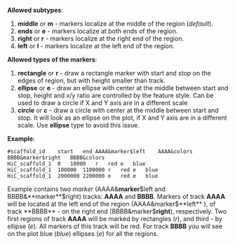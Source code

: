**Allowed subtypes**:
1. **middle** or **m** - markers localize at the middle of the region (*default*).
2. **ends** or **e** - markers localize at both ends of the region.
3. **right** or **r** - markers localize at the right end of the region.
4. **left** or **l** - markers localize at the left end of the region.


**Allowed types of the markers**:

1. **rectangle** or **r**     - draw a rectangle marker with start and stop on the edges of region, but with height smaller than track.
2. **ellipse** or **e**   - draw an ellipse with center at the middle between start and stop, height and x/y ratio are controlled by the feature style. Can be used to draw a circle if X and Y axis are in a different scale 
3. **circle** or **c**    - draw a circle with center at the middle between start and stop. It will look as an ellipse on the plot, if  X and Y axis are in a different scale. Use **ellipse** type to avoid this issue.

**Example**:

```
#scaffold_id	start	end	AAAA&marker$left	AAAA&colors	BBBB&marker$right	BBBB&colors
HiC_scaffold_1	0	10000	r	red e   blue
HiC_scaffold_1	100000	1100000	r   red e   blue
HiC_scaffold_1	2000000 2200000	e   red e   blue
```

Example contains two *marker* (AAAA&**marker**$left and BBBB&**marker**$right) tracks: **AAAA** and **BBBB**. Markers of track **AAAA** will be located at the left end of 
the region (AAAA&marker$**left** ), of track **BBBB** - on the right end (BBBB&marker$**right**), respectively. 
Two first regions of track **AAAA** will be marked by rectangles (*r*), and third - by ellipse (*e*). All markers of this track will be red.
For track **BBBB** you will see on the plot blue (*blue*) ellipses (*e*) for all the regions.